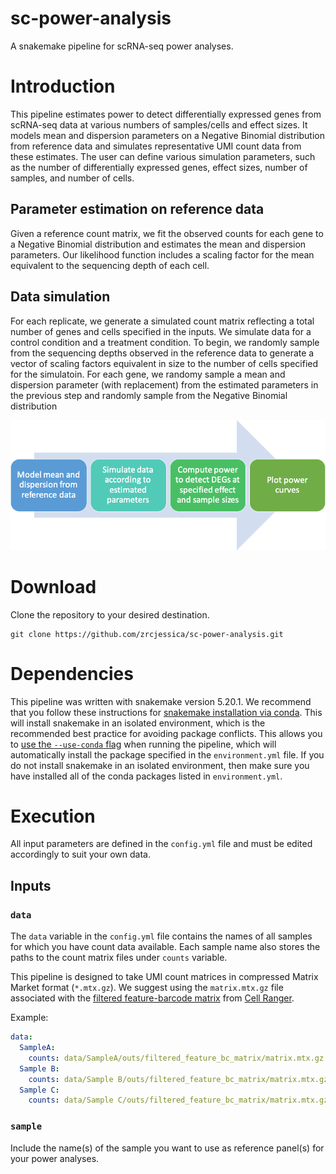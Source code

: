 # sc-power-analysis
A snakemake pipeline for scRNA-seq power analyses. 

# Introduction
This pipeline estimates power to detect differentially expressed genes from scRNA-seq data at various numbers of samples/cells and effect sizes. It models mean and dispersion parameters on a Negative Binomial distribution from reference data and simulates representative UMI count data from these estimates. The user can define various simulation parameters, such as the number of differentially expressed genes, effect sizes, number of samples, and number of cells. 

## Parameter estimation on reference data
Given a reference count matrix, we fit the observed counts for each gene to a Negative Binomial distribution and estimates the mean and dispersion parameters. Our likelihood function includes a scaling factor for the mean equivalent to the sequencing depth of each cell. 

## Data simulation
For each replicate, we generate a simulated count matrix reflecting a total number of genes and cells specified in the inputs. We simulate data for a control condition and a treatment condition. To begin, we randomly sample from the sequencing depths observed in the reference data to generate a vector of scaling factors equivalent in size to the number of cells specified for the simulatoin.
For each gene, we randomy sample a mean and dispersion parameter (with replacement) from the estimated parameters in the previous step and randomly sample from the Negative Binomial distribution 

![workflow](workflow.png)

# Download
Clone the repository to your desired destination.
```Shell
git clone https://github.com/zrcjessica/sc-power-analysis.git
```
# Dependencies
This pipeline was written with snakemake version 5.20.1. We recommend that you follow these instructions for [snakemake installation via conda](https://snakemake.readthedocs.io/en/stable/getting_started/installation.html#installation-via-conda). This will install snakemake in an isolated environment, which is the recommended best practice for avoiding package conflicts. This allows you to [use the `--use-conda` flag](https://snakemake.readthedocs.io/en/stable/snakefiles/deployment.html#integrated-package-management) when running the pipeline, which will automatically install the package specified in the `environment.yml` file. If you do not install snakemake in an isolated environment, then make sure you have installed all of the conda packages listed in `environment.yml`. 

# Execution

All input parameters are defined in the `config.yml` file and must be edited accordingly to suit your own data. 

## Inputs

### `data`
The `data` variable in the `config.yml` file contains the names of all samples for which you have count data available. Each sample name also stores the paths to the count matrix files under `counts` variable. 

This pipeline is designed to take UMI count matrices in compressed Matrix Market format (`*.mtx.gz`). We suggest using the `matrix.mtx.gz` file associated with the [filtered feature-barcode matrix](https://support.10xgenomics.com/single-cell-gene-expression/software/pipelines/latest/output/matrices) from [Cell Ranger](https://support.10xgenomics.com/single-cell-gene-expression/software/pipelines/latest/using/count).

Example:
```YAML
data:
  SampleA:
    counts: data/SampleA/outs/filtered_feature_bc_matrix/matrix.mtx.gz
  Sample B:
    counts: data/Sample B/outs/filtered_feature_bc_matrix/matrix.mtx.gz
  Sample C:
    counts: data/Sample C/outs/filtered_feature_bc_matrix/matrix.mtx.gz
```

### `sample`
Include the name(s) of the sample you want to use as reference panel(s) for your power analyses. 
